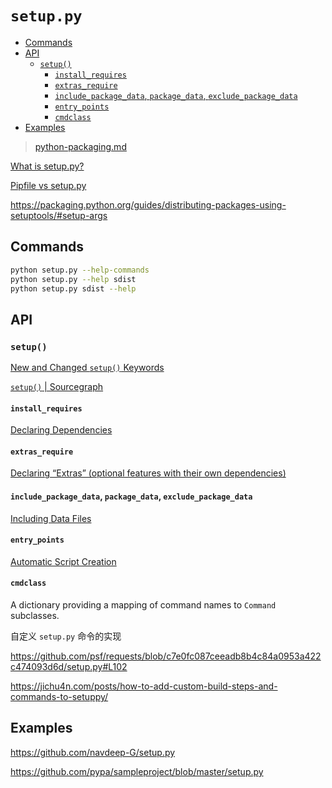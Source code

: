 <!-- omit in toc -->
# `setup.py`

- [Commands](#commands)
- [API](#api)
  - [`setup()`](#setup)
    - [`install_requires`](#install_requires)
    - [`extras_require`](#extras_require)
    - [`include_package_data`, `package_data`, `exclude_package_data`](#include_package_data-package_data-exclude_package_data)
    - [`entry_points`](#entry_points)
    - [`cmdclass`](#cmdclass)
- [Examples](#examples)

> [python-packaging.md](/guides/python/packaging/python-packaging.md)

[What is setup.py?](https://stackoverflow.com/questions/1471994/what-is-setup-py)

[Pipfile vs setup.py](https://pipenv.pypa.io/en/latest/advanced/#pipfile-vs-setuppy)

<https://packaging.python.org/guides/distributing-packages-using-setuptools/#setup-args>

## Commands

```bash
python setup.py --help-commands
python setup.py --help sdist
python setup.py sdist --help
```

## API

### `setup()`

[New and Changed `setup()` Keywords](https://setuptools.readthedocs.io/en/latest/setuptools.html#new-and-changed-setup-keywords)

[`setup()` | Sourcegraph](https://sourcegraph.com/github.com/pypa/setuptools/-/blob/setuptools/__init__.py#L158)

#### `install_requires`

[Declaring Dependencies](https://setuptools.readthedocs.io/en/latest/setuptools.html#declaring-dependencies)

#### `extras_require`

[Declaring “Extras” (optional features with their own dependencies)](https://setuptools.readthedocs.io/en/latest/setuptools.html#declaring-dependencies)

#### `include_package_data`, `package_data`, `exclude_package_data`

[Including Data Files](https://setuptools.readthedocs.io/en/latest/setuptools.html#including-data-files)

#### `entry_points`

[Automatic Script Creation](https://setuptools.readthedocs.io/en/latest/setuptools.html#automatic-script-creation)

#### `cmdclass`

A dictionary providing a mapping of command names to `Command` subclasses.

自定义 `setup.py` 命令的实现

<https://github.com/psf/requests/blob/c7e0fc087ceeadb8b4c84a0953a422c474093d6d/setup.py#L102>

<https://jichu4n.com/posts/how-to-add-custom-build-steps-and-commands-to-setuppy/>

## Examples

<https://github.com/navdeep-G/setup.py>

<https://github.com/pypa/sampleproject/blob/master/setup.py>
